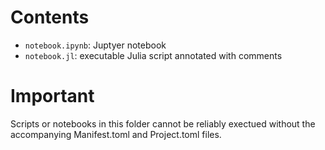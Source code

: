 # Contents

- `notebook.ipynb`: Juptyer notebook
- `notebook.jl`: executable Julia script annotated with comments

# Important 

Scripts or notebooks in this folder cannot be reliably exectued without the accompanying
Manifest.toml and Project.toml files. 
